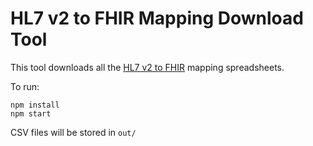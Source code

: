 # HL7 v2 to FHIR Mapping Download Tool

This tool downloads all the [HL7 v2 to FHIR](https://confluence.hl7.org/display/OO/2-To-FHIR+Project) mapping spreadsheets.

To run:

```
npm install
npm start
```

CSV files will be stored in `out/`
